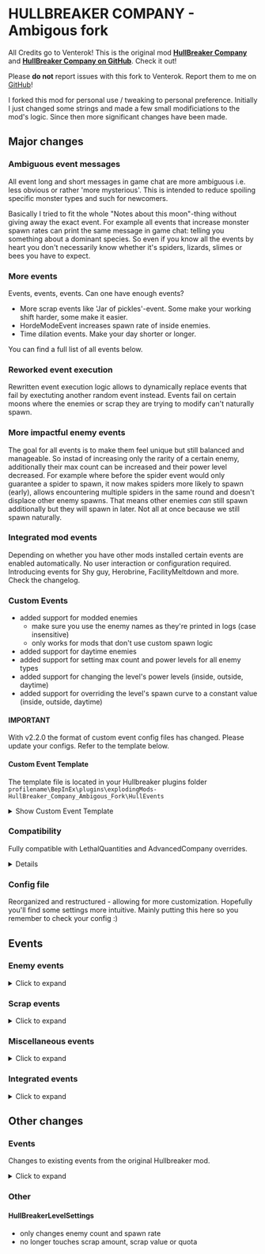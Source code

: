 # HULLBREAKER COMPANY - Ambigous fork

All Credits go to Venterok! This is the original mod [**HullBreaker Company**](https://thunderstore.io/c/lethal-company/p/Venterok/HullBreaker_Company/) and [**HullBreaker Company on GitHub**](https://github.com/Venterok/HullBreakerCompany). Check it out!

Please **do not** report issues with this fork to Venterok. Report them to me on [GitHub](https://github.com/YoBii/HullBreakerCompany/issues)!

I forked this mod for personal use / tweaking to personal preference. Initially I just changed some strings and made a few small modificiations to the mod's logic.
Since then more significant changes have been made.

## Major changes

### Ambiguous event messages
All event long and short messages in game chat are more ambiguous i.e. less obvious or rather 'more mysterious'. This is intended to reduce spoiling specific monster types and such for newcomers.

Basically I tried to fit the whole "Notes about this moon"-thing without giving away the exact event.
For example all events that increase monster spawn rates can print the same message in game chat: telling you something about a dominant species.
So even if you know all the events by heart you don't necessarily know whether it's spiders, lizards, slimes or bees you have to expect.

### More events
Events, events, events. Can one have enough events?
* More scrap events like 'Jar of pickles'-event. Some make your working shift harder, some make it easier.
* HordeModeEvent increases spawn rate of inside enemies.
* Time dilation events. Make your day shorter or longer.

You can find a full list of all events below.

### Reworked event execution
Rewritten event execution logic allows to dynamically replace events that fail by exectuting another random event instead.
Events fail on certain moons where the enemies or scrap they are trying to modify can't naturally spawn.

### More impactful enemy events
The goal for all events is to make them feel unique but still balanced and manageable.
So instad of increasing only the rarity of a certain enemy, additionally their max count can be increased and their power level decreased.
For example where before the spider event would only guarantee a spider to spawn, it now makes spiders more likely to spawn (early), allows encountering multiple spiders in the same round and doesn't displace other enemy spawns.
That means other enemies *can* still spawn additionally but they will spawn in later. Not all at once because we still spawn naturally.

### Integrated mod events
Depending on whether you have other mods installed certain events are enabled automatically. No user interaction or configuration required.
Introducing events for Shy guy, Herobrine, FacilityMeltdown and more. Check the changelog.

### Custom Events
* added support for modded enemies
	* make sure you use the enemy names as they're printed in logs (case insensitive)
	* only works for mods that don't use custom spawn logic
* added support for daytime enemies
* added support for setting max count and power levels for all enemy types
* added support for changing the level's power levels (inside, outside, daytime)
* added support for overriding the level's spawn curve to a constant value  (inside, outside, daytime)

#### IMPORTANT
With v2.2.0 the format of custom event config files has changed. Please update your configs. Refer to the template below.

#### Custom Event Template

The template file is located in your Hullbreaker plugins folder `profilename\BepInEx\plugins\explodingMods-HullBreaker_Company_Ambigous_Fork\HullEvents`
<details>
	<summary>Show Custom Event Template</summary>

```
# CustomEvent Template
# I recommend you create a copy of this template and edit that.
# The filename doesn't matter. You can name it whatever you like.

# Change the line below to [ENABLED] or delete it to enable this custom event. 
[DISABLED]

# EVENT ID - REQUIRED
# The internal event name
EventID = CustomEventName

# EVENT WEIGHT - REQUIRED
# Default weighted rarity of the event
EventWeight = 0

# MESSAGES - REQUIRED
# The long form message printed to in-game chat when the event is active
# You can add multiple messages separated by semicolon (first message; second message; ..)
InGameMessage = My first custom event chat message; My second custom event chat message

# SHORT MESSAGES - REQUIRED
# The short form message printed to in-game chat when the event is active
# You can add multiple messages separated by semicolon (FIRST; SECOND; ..)
InGameShortMessage = FIRST; SECOND; THIRD

# ENEMY LISTS
# Enemies followed by their modifiers, seperated by comma
# Event will be skipped when ONE or more of these are missing from the level's enemy list
# Format: enemyName:rarity:maxcount:power, ..
# enemyName: the name of the enemy. Must be identical to what's printed in hullbreaker logs/console
# rarity: the rarity to set (in % of the total enemy rarity i.e. 100 makes it 50:50), -1 to not change
# maxcount: spawn up to this amount, -1 to not change, can be omitted
# power: override the enemy's power level, -1 to not change, can be omitted

# INSIDE ENEMIES - OPTIONAL
# EXAMPLE: Centipede:100:10:-1, SandSpider:100:8:1
SpawnableEnemies = enemyName:rarity:maxcount:power, enemyName:rarity:maxcount:power

# OUTSIDE ENEMIES - OPTIONAL
# EXAMPLE: MouthDog:100:20:1, SandWorm:100:5:0
SpawnableOutsideEnemies = enemyName:rarity:maxcount:power, enemyName:rarity:maxcount:power

# DAYTIME ENEMIES - OPTIONAL
# EXAMPLE: RedLocustBees:-1:10:0
SpawnableDaytimeEnemies = enemyName:rarity

# SCRAP LIST - OPTIONAL
# List of scrap items and their rarity, seperated by comma
# Event will be skipped when ALL of these are missing from the level's loot table
# scrapName = the name of the scrap item. Must be identical to what's printed in hullbreaker logs/console
# rarity = the rarity to set (in % of the total scrap rarity i.e. 100 makes it 50:50) 
# EXAMPLE SpawnableScrap = Big Bolt:10, Cookie mold pan:20, Teeth:50
SpawnableScrap = scrapName:rarity

# MAX ENEMY POWER - OPTIONAL
# Increase the level's inside monster power cap by this number. Set to 0 to disable
GlobalPowerIncrease = 0

# MAX OUTSIDE ENEMY POWER - OPTIONAL
# Increase the level's outside monster power cap by this number. Set to 0 to disable
GlobalOutsidePowerIncrease = 0

# MAX DAYTIME ENEMY POWER - OPTIONAL
# Increase the level's daytime monster power cap by this number. Set to 0 to disable
GlobalDaytimePowerIncrease = 0

# ENEMY SPAWN RATE OVERRIDE - OPTIONAL
# Override the global spawn rate to a constant value. Think number of enemies to spawn per wave. 256 will spawn everything instantly. Set to 0 to disable
GlobalInsideSpawnRateOverride = 0 

# OUTSIDE ENEMY SPAWN RATE OVERRIDE - OPTIONAL
# Override the global outside spawn rate to a constant value. 256 will front load the outside enemy spawning. Set to 0 to disable
GlobalOutsideSpawnRateOverride = 0

# DAYTIME ENEMY SPAWN RATE OVERRIDE - OPTIONAL
# Override the global daytime spawn rate to a constant value. Think number of enemies to spawn per wave. 256 will spawn everything instantly. Set to 0 to disable
GlobalDaytimeSpawnRateOverride = 0
```
</details>

### Compatibility
Fully compatible with LethalQuantities and AdvancedCompany overrides.
<details>

Using these mods you can allow events that are otherwise not available on certain moons by setting the respective monster or scrap rarity to at least `1`.
For example with vanilla moon configuration you can't get Jester event on Experimentation because Jesters don't spawn there.
Using the tool of your choice set the Jester's rarity to `1` or any larger number. This will enable the Jester event on that moon.
</details>

### Config file
Reorganized and restructured - allowing for more customization. Hopefully you'll find some settings more intuitive.
Mainly putting this here so you remember to check your config :)


## Events

### Enemy events
<details>
	<summary>Click to expand</summary>

All enemy events increase the respective enemy's spawn chance. Some additionally increase their max count and decrease their power level to varying degrees.

They are designed to be impactful and create unique situations but still be manageable overall. Check your logs for what is changed exactly. 

Event | Details
------ | ------
Arachnophobia   | Bunker spiders are more likely to spawn. There can be two or even more. Recommended mod: Arachnophilia
Bee   | Bee hives are more likely to spawn and you can find a lot of them. This also increases daytime enemy spawns overall (take note LQ users).
Butler   | Butler spawns more likely and there's potentially more of them. They don't count to overall enemy cap.
Crawler  | Crawler spawns more frequently and has reduced power level. Max count unchanged (vanilla is 4)
DevochkaPizdec  | Ghost girls spawn more frequently and there can be more than one. Don't loose your head out there.
FlowerMan   | Brackens spawn more frequently and in larger quantities. They often move together but can separate and give you a really bad time.
Hell   | Jesters. Yes, multiple. Good luck.
HoarderBug   | Hoarding Bugs spawn a lot more frequently and in much larger quantities. It's a race for scrap - who will capture the most?
Lizards   | Puffers / Spore Lizards are more likely to spawn and there's more of them. They don't count to overall enemy cap.
Masked   | Masked enemy are more likely to spawn and there's more of them. They don't count to overall enemy cap.
Nutcracker   | Nutcrackers are more likely to spawn and there's more of them. They don't count to overall enemy cap.
Slime   | Hygrodere / Blobs spawn more frequently and in much larger quantities. Recommended mod: RandomSlimeColor, RandomEnemiesSize.
SpringMan   | Coil-heads are more likely to spawn and there can be a lot of them. Keep you eyes peeled.
</details>

### Scrap events
<details>
	<summary>Click to expand</summary>

Scrap events generally change the weights of certain scrap in the loot table to make them more common.

Most of these have been made with ImmersiveScrap in mind. They work perfectly fine without but balance might be off.

Event | Details
------ | ------
Armday   | Incerases spawn chance of heavy loot
BabkinPogreb   | Spawns a lot of pickle jars
ChristmasEve   | Spawns a lot of presents
Clownshow (Girl)   | Spawns a lot of scrap that can make noise like horns
DayDrinking   | Spawns a lot of alcoholic beverages
Easter   | Spawns a lot of Easter Eggs
LuckyDay   | Increases chance for very valuable loot to spawn
SelfDefense   | Spawns a lot of weapon-like scrap items
</details>


### Miscellaneous events
<details>
	<summary>Click to expand</summary>

Traps events, time events and even some gameplay changing events.

You might need to change your strategy so keep your eyes open for these!

Event | Details
------ | ------
EnemyBounty   | The company pays money for killing monsters. Per enemy reward + final reward (configurable, read below)
HackedTurrets   | All turrets are permanently disabled
HordeMode   | Spawns enemies early and in large amounts
HullBreak   | Take a break. The company sends a bonus payment
LandMine   | Spawns a lot of landmines
NothingEvent | This is used to balance the chance of any event occurring. This event = no event
OnAPowderKeg  | Spawns more landmines. Landmines will randomly explode throughout the day.
OneForAll  | When the first crew member dies, the ship's autopilot is immediately instructed to leave (like voting, you have two hours)
OpenTheNoor  | All big security doors start in closed state
OutSideEnemyDay  | Frontloads outside enemy spawns to occur early in the day. Like eclipsed but only outside.
SpikeTrap  | Spawns a lot of spike traps (might have no effect in some custom interiors)
TimeAnomaly  | Time passes faster
TimeDilation  | Time passes slower
TurretEvent  | Spawns a lot of turrets

</details>

### Integrated events
<details>
	<summary>Click to expand</summary>

List of events integrated with others mods (from all event categories). 

Event | Required Mod | Details
------ | ------ | ------
Boomba   | LethalThings | Increases boomba spawn chance and max count significantly.
Herobrine   | HerobrineMod | Increases Herobrine spawn chance. Can spawn  up to 2. Doesn't count towards power level.
ShyGuyEvent  | Scopophobia | Increases ShyGuy spawn chance and allows more to spawn - drastically increasing chance of actually finding one.
Meltdown   | FacilityMeltdown | Will trigger the meltdown event sometime during the day (random between early noon and midnight)
AC_Bunny  | AdvancedCompany | Increases spawn chance of AdvancedCompany unique item: Bunny ears
AC_Controller  | AdvancedCompany | Increases spawn chance of AdvancedCompany unique item: Controller (Pietsmiet)
AC_RGBShoes  | AdvancedCompany | Increases spawn chance of AdvancedCompany unique item: Light Shoes
BruceAlmighty  | Surfaced | Guarantees Bruce spawn outside. Spawns up to three. 
SeaMine  | Surfaced | Spawns a lot of old sea mines. Uses LandmineScale config.
Urchin | Surfaced | Spawns up to ten Urchin early in the round. 
InvisibleGuest  | SCP966 | Increases SCP966 spawn chance, spawns up to three.
SCP106  | SCP106 | Increases SCP106 spawn chance, spawns up to three.
Eggman  | SCP3199 | Increases SCP3199 outside spawn chance, spawns up to four.
SlimyFriend  | SCP999 | Increases SCP999 spawn chance, spawns up to three and less other monsters spawn.
</details>

## Other changes

### Events

Changes to existing events from the original Hullbreaker mod.
<details>
	<summary>Click to expand</summary>

#### EnemyBountyEvent
* The amount of credits rewarded for each kill is now random. Similar to an above average scrap item
	* Min/Max is configurable
* The amount rewarded will show in game chat
* New config: Limit the amount of rewards. The final reward will pay 150% of Max
 
#### HullBreakEvent
* The amount of bonus credits you receive is now random
	* Min/Max is configurable
* The amount will show in game chat

#### NothingEvent
* When the mod randomly selects _NothingEvent_ (no event) the event message is omitted from chat. With event counts this makes it so events seem more random especially when combined with the option that increments the number of events every day. With high `EventCount` it simply prevents flooding the chat with empty lines from NothingEvent to a point where things become unreadable. This depends on your configuration (event count and event weights) of course
* When all events on a given day are NothingEvent the entire NOTES ABOUT MOON section is omitted from game chat

#### OnAPowderKegEvent
* Now explodes mines periodically. Respects custom day lengths

#### Readded events
* TurretsEvent, OneForAllEvent, MaskedEvent
</details>

### Other
#### HullBreakerLevelSettings
* only changes enemy count and spawn rate
* no longer touches scrap amount, scrap value or quota